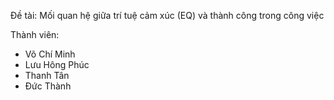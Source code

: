 Đề tài: Mối quan hệ giữa trí tuệ cảm xúc (EQ) và thành công trong công việc

Thành viên:
+ Võ Chí Minh
+ Lưu Hông Phúc
+ Thanh Tân
+ Đức Thành


